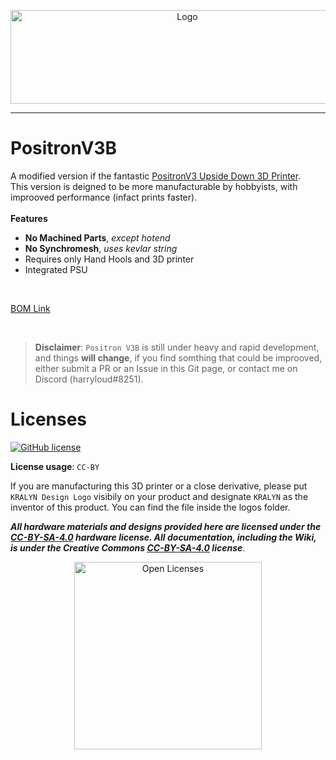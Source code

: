 <p align="center">
   <img width="550px" height="150px" title="Logo" src="./Media%20and%20logos/Logos/Positron%20logo.svg">
</p>

---

# PositronV3**B**

<!-- [Check out our Youtube to see it in action!](https://www.youtube.com/watch?v=X_QLxTVtyng)

![alt text](https://github.com/KRLAYN/PositronV3/blob/main/Media%20and%20logos/Photos%20and%20renders/PV3%20with%20printsA.jpg?raw=true) -->

A modified version if the fantastic [PositronV3 Upside Down 3D Printer](https://github.com/KRLAYN/PositronV3).<br />
This version is deigned to be more manufacturable by hobbyists, with improoved performance (infact prints faster).
<br /><br />
**Features**
-  **No Machined Parts**, *except hotend*
-  **No Synchromesh**, *uses kevlar string*
-  Requires only Hand Hools and 3D printer
-  Integrated PSU

<br />

[BOM Link](https://docs.google.com/spreadsheets/d/1i8a5PYKq8QxL8bjgeb9Q3jwmtq4bS95erUoR0jqxsa8/edit?usp=sharing)

<br />

>**Disclaimer**: `Positron V3B` is still under heavy and rapid development, and things **will change**, if you find somthing that could be improoved, either submit a PR or an Issue in this Git page, or contact me on Discord (harryloud#8251).



# Licenses

[![GitHub license](https://img.shields.io/github/license/KRALYN/PositronV3?style=plastic)](https://github.com/KRALYN/PositronV3/blob/master/LICENSE)

**License usage**: `CC-BY`

If you are manufacturing this 3D printer or a close derivative, please put `KRALYN Design Logo` visibily on your product and designate `KRALYN` as the inventor of this product. You can find the file inside the logos folder.

***All hardware materials and designs provided here are licensed under the [CC-BY-SA-4.0](https://creativecommons.org/licenses/by-sa/4.0/) hardware license.
All documentation, including the Wiki, is under the Creative Commons [CC-BY-SA-4.0](https://creativecommons.org/licenses/by-sa/4.0/) license***.

<div align="center">
<img src="./Media%20and%20logos/licenses/licenses.svg" width="300" alt="Open Licenses" />
</div>
